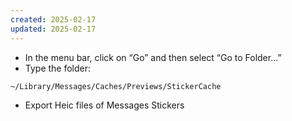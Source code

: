```yaml
---
created: 2025-02-17
updated: 2025-02-17
---
```


- In the menu bar, click on “Go” and then select “Go to Folder…”
- Type the folder:
```
~/Library/Messages/Caches/Previews/StickerCache
```
- Export Heic files of Messages Stickers